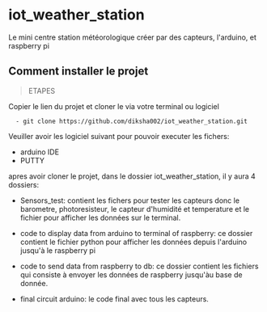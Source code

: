# iot_weather_station
Le mini centre station météorologique créer par des capteurs, l'arduino, et raspberry pi

## Comment installer le projet

> ETAPES

Copier le lien du projet et cloner le via votre terminal ou logiciel
```
  - git clone https://github.com/diksha002/iot_weather_station.git
```

Veuiller avoir les logiciel suivant pour pouvoir executer les fichers:
 - arduino IDE
 - PUTTY
 
 apres avoir cloner le projet, dans le dossier iot_weather_station, il y aura 4 dossiers:

- Sensors_test: contient les fichers pour tester les capteurs donc le barometre, photoresisteur, le capteur d'humidité et temperature et le fichier pour afficher les données sur le terminal.
 
- code to display data from arduino to terminal of raspberry: ce dossier contient le fichier python pour afficher les données depuis l'arduino jusqu'à le raspberry pi
 
 - code to send data from raspberry to db: ce dossier contient les fichiers qui consiste à envoyer les données de raspberry jusqu'àu base de donnée. 
 
 - final circuit arduino: le code final avec tous les capteurs.


